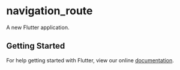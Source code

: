 # navigation_route

A new Flutter application.

## Getting Started

For help getting started with Flutter, view our online
[documentation](https://flutter.io/).
